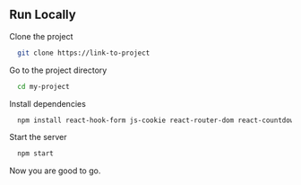 
## Run Locally

Clone the project

```bash
  git clone https://link-to-project
```

Go to the project directory

```bash
  cd my-project
```

Install dependencies

```bash
  npm install react-hook-form js-cookie react-router-dom react-countdown framer-motion @studio-freight/lenis
```

Start the server

```bash
  npm start
```

Now you are good to go.
